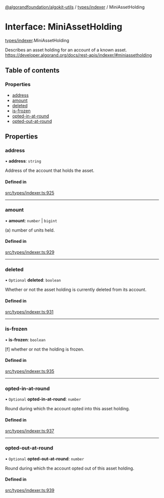 [@algorandfoundation/algokit-utils](../README.md) / [types/indexer](../modules/types_indexer.md) / MiniAssetHolding

# Interface: MiniAssetHolding

[types/indexer](../modules/types_indexer.md).MiniAssetHolding

Describes an asset holding for an account of a known asset. https://developer.algorand.org/docs/rest-apis/indexer/#miniassetholding

## Table of contents

### Properties

- [address](types_indexer.MiniAssetHolding.md#address)
- [amount](types_indexer.MiniAssetHolding.md#amount)
- [deleted](types_indexer.MiniAssetHolding.md#deleted)
- [is-frozen](types_indexer.MiniAssetHolding.md#is-frozen)
- [opted-in-at-round](types_indexer.MiniAssetHolding.md#opted-in-at-round)
- [opted-out-at-round](types_indexer.MiniAssetHolding.md#opted-out-at-round)

## Properties

### address

• **address**: `string`

Address of the account that holds the asset.

#### Defined in

[src/types/indexer.ts:925](https://github.com/algorandfoundation/algokit-utils-ts/blob/main/src/types/indexer.ts#L925)

___

### amount

• **amount**: `number` \| `bigint`

(a) number of units held.

#### Defined in

[src/types/indexer.ts:929](https://github.com/algorandfoundation/algokit-utils-ts/blob/main/src/types/indexer.ts#L929)

___

### deleted

• `Optional` **deleted**: `boolean`

Whether or not the asset holding is currently deleted from its account.

#### Defined in

[src/types/indexer.ts:931](https://github.com/algorandfoundation/algokit-utils-ts/blob/main/src/types/indexer.ts#L931)

___

### is-frozen

• **is-frozen**: `boolean`

[f] whether or not the holding is frozen.

#### Defined in

[src/types/indexer.ts:935](https://github.com/algorandfoundation/algokit-utils-ts/blob/main/src/types/indexer.ts#L935)

___

### opted-in-at-round

• `Optional` **opted-in-at-round**: `number`

Round during which the account opted into this asset holding.

#### Defined in

[src/types/indexer.ts:937](https://github.com/algorandfoundation/algokit-utils-ts/blob/main/src/types/indexer.ts#L937)

___

### opted-out-at-round

• `Optional` **opted-out-at-round**: `number`

Round during which the account opted out of this asset holding.

#### Defined in

[src/types/indexer.ts:939](https://github.com/algorandfoundation/algokit-utils-ts/blob/main/src/types/indexer.ts#L939)
